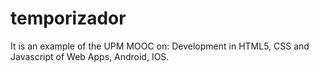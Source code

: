 # temporizador

It is an example of the UPM MOOC on: Development in HTML5, CSS and Javascript of Web Apps, Android, IOS.
